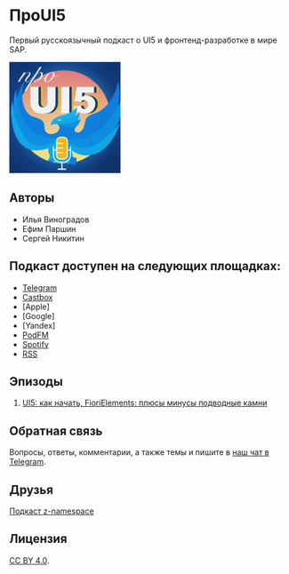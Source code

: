 # ПроUI5

Первый русскоязычный подкаст о UI5 и фронтенд-разработке в мире SAP.

<p align="left">
  <img src="logo.png" width="200" height="200" alt="Project Logo">
</p>

## Авторы

 - Илья Виноградов
 - Ефим Паршин
 - Сергей Никитин


## Подкаст доступен на следующих площадках:

- [Telegram](https://t.me/ui5_js)
- [Castbox](https://bit.ly/proui5-castbox)
- [Apple]
- [Google]
- [Yandex]
- [PodFM](https://podfm.ru/podcasts/proui5/)
- [Spotify](https://open.spotify.com/show/0MJMK5BLmCjNSAcnPy4GMS)
- [RSS](https://bit.ly/proui5-rss)

## Эпизоды

1. [UI5: как начать, FioriElements: плюсы минусы подводные камни](https://castbox.fm/episode/id3284055-id306467608)

## Обратная связь

Вопросы, ответы, комментарии, а также темы и пишите в [наш чат в Telegram](https://t.me/proui5).

## Друзья

[Подкаст z-namespace](https://ilyakaznacheev.github.io/z-namespace/)

## Лицензия

[CC BY 4.0](https://creativecommons.org/licenses/by/4.0/).
